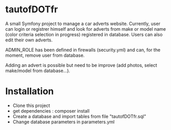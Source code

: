 ﻿tautofDOTfr
===========

A small Symfony project to manage a car adverts website. 
Currently, user can login or registrer himself and look for adverts from make or model name (color criteria selection in progress) registered in database. Users can also edit their own adverts.

ADMIN_ROLE has been defined in firewalls (security.yml) and can, for the moment, remove user from database. 

Adding an advert is possible but need to be improve (add photos, select make/model from database…).

Installation
============

- Clone this project
- get dependencies : composer install 
- Create a database and import tables from file "tautofDOTfr.sql"
- Change database parameters in parameters.yml 
  

